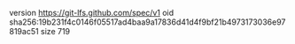 version https://git-lfs.github.com/spec/v1
oid sha256:19b231f4c0146f05517ad4baa9a17836d41d4f9bf21b4973173036e97819ac51
size 719
